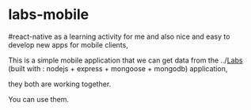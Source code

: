 # labs-mobile

#react-native as a learning activity for me and also nice and easy to develop new apps for mobile clients,

This is a simple mobile application that we can get data from the ../[Labs](https://github.com/NebukadNesar/labs) (built with : nodejs + express + mongoose + mongodb) application,

they both are working together.

You can use them.

